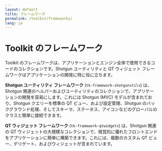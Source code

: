 ```yaml
---
layout: default
title: フレームワーク
permalink: /toolkit/frameworks/
lang: ja
---
```


# Toolkit のフレームワーク

Toolkit のフレームワークは、アプリケーションとエンジン全体で使用できるコードのコレクションです。Shotgun ユーティリティと QT ウィジェット フレームワークはアプリケーションの開発に特に役に立ちます。

**Shotgun ユーティリティ フレームワーク** (`tk-framework-shotgunutils`) は、Shotgun 関連のヘルパーおよびユーティリティのコレクションで、アプリケーションの開発を容易にします。これには Shotgun (MVC) モデルが含まれており、Shotgun クエリーを標準の QT ビュー、および設定管理、Shotgun のバックグラウンド処理、そしてスキーマ、ステータス、アイコンなどのグローバルのクラスと簡単に接続できます。

**QT ウィジェット フレームワーク** (`tk-framework-qtwidgets`) は、Shotgun 関連の QT ウィジェットの大規模なコレクションで、視覚的に優れたフロントエンドをアプリケーションに簡単に構築できます。これには、複数のカスタム QT ビュー、デリゲート、およびウィジェットが含まれています。

